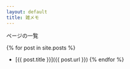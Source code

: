 ```yaml
---
layout: default
title: 雑メモ
---
```

ページの一覧

{% for post in site.posts %}
- [{{ post.title }}]({{ post.url }})
{% endfor %}
